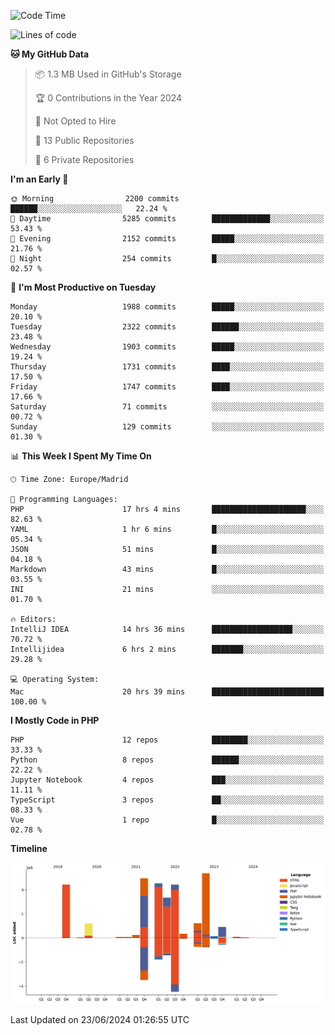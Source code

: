 <!--START_SECTION:waka-->
![Code Time](http://img.shields.io/badge/Code%20Time-222%20hrs%2037%20mins-blue)

![Lines of code](https://img.shields.io/badge/From%20Hello%20World%20I%27ve%20Written-31.3%20million%20lines%20of%20code-blue)

**🐱 My GitHub Data** 

> 📦 1.3 MB Used in GitHub's Storage 
 > 
> 🏆 0 Contributions in the Year 2024
 > 
> 🚫 Not Opted to Hire
 > 
> 📜 13 Public Repositories 
 > 
> 🔑 6 Private Repositories 
 > 
**I'm an Early 🐤** 

```text
🌞 Morning                2200 commits        ██████░░░░░░░░░░░░░░░░░░░   22.24 % 
🌆 Daytime                5285 commits        █████████████░░░░░░░░░░░░   53.43 % 
🌃 Evening                2152 commits        █████░░░░░░░░░░░░░░░░░░░░   21.76 % 
🌙 Night                  254 commits         █░░░░░░░░░░░░░░░░░░░░░░░░   02.57 % 
```
📅 **I'm Most Productive on Tuesday** 

```text
Monday                   1988 commits        █████░░░░░░░░░░░░░░░░░░░░   20.10 % 
Tuesday                  2322 commits        ██████░░░░░░░░░░░░░░░░░░░   23.48 % 
Wednesday                1903 commits        █████░░░░░░░░░░░░░░░░░░░░   19.24 % 
Thursday                 1731 commits        ████░░░░░░░░░░░░░░░░░░░░░   17.50 % 
Friday                   1747 commits        ████░░░░░░░░░░░░░░░░░░░░░   17.66 % 
Saturday                 71 commits          ░░░░░░░░░░░░░░░░░░░░░░░░░   00.72 % 
Sunday                   129 commits         ░░░░░░░░░░░░░░░░░░░░░░░░░   01.30 % 
```


📊 **This Week I Spent My Time On** 

```text
🕑︎ Time Zone: Europe/Madrid

💬 Programming Languages: 
PHP                      17 hrs 4 mins       █████████████████████░░░░   82.63 % 
YAML                     1 hr 6 mins         █░░░░░░░░░░░░░░░░░░░░░░░░   05.34 % 
JSON                     51 mins             █░░░░░░░░░░░░░░░░░░░░░░░░   04.18 % 
Markdown                 43 mins             █░░░░░░░░░░░░░░░░░░░░░░░░   03.55 % 
INI                      21 mins             ░░░░░░░░░░░░░░░░░░░░░░░░░   01.70 % 

🔥 Editors: 
IntelliJ IDEA            14 hrs 36 mins      ██████████████████░░░░░░░   70.72 % 
Intellijidea             6 hrs 2 mins        ███████░░░░░░░░░░░░░░░░░░   29.28 % 

💻 Operating System: 
Mac                      20 hrs 39 mins      █████████████████████████   100.00 % 
```

**I Mostly Code in PHP** 

```text
PHP                      12 repos            ████████░░░░░░░░░░░░░░░░░   33.33 % 
Python                   8 repos             ██████░░░░░░░░░░░░░░░░░░░   22.22 % 
Jupyter Notebook         4 repos             ███░░░░░░░░░░░░░░░░░░░░░░   11.11 % 
TypeScript               3 repos             ██░░░░░░░░░░░░░░░░░░░░░░░   08.33 % 
Vue                      1 repo              █░░░░░░░░░░░░░░░░░░░░░░░░   02.78 % 
```



**Timeline**

![Lines of Code chart](https://raw.githubusercontent.com/danisoronellas/danisoronellas/main/assets/bar_graph.png)


 Last Updated on 23/06/2024 01:26:55 UTC
<!--END_SECTION:waka-->
